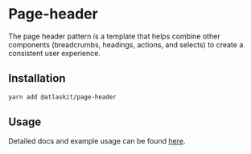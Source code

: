 # Page-header

The page header pattern is a template that helps combine other components (breadcrumbs, headings, actions, and selects) to create a consistent user experience.

## Installation

```sh
yarn add @atlaskit/page-header
```

## Usage

Detailed docs and example usage can be found [here](https://atlaskit.atlassian.com/packages/core/page-header).
